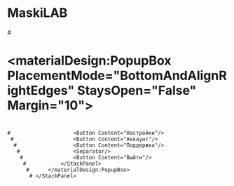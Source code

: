 # MaskiLAB

#<StackPanel Orientation="Horizontal" HorizontalAlignment="Right">
 #               <TextBlock Text="Serh_Zik" VerticalAlignment="Center" FontSize="16"/>
  #              <materialDesign:PopupBox PlacementMode="BottomAndAlignRightEdges" StaysOpen="False" Margin="10">
   #                 <StackPanel Width="150">
    #                    <Button Content="Настройки"/>
     #                   <Button Content="Аккаунт"/>
      #                  <Button Content="Поддержка"/>
       #                 <Separator/>
        #                <Button Content="Выйти"/>
         #           </StackPanel>
          #      </materialDesign:PopupBox>
           # </StackPanel>
